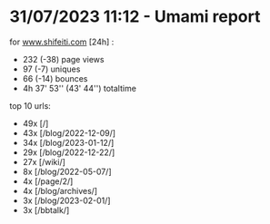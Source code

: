# 31/07/2023 11:12 - Umami report
for www.shifeiti.com [24h] :

 - 232 (-38) page views
 - 97 (-7) uniques
 - 66 (-14) bounces
 - 4h 37' 53'' (43' 44'') totaltime


top 10 urls:
 - 49x [/]
 - 43x [/blog/2022-12-09/]
 - 34x [/blog/2023-01-12/]
 - 29x [/blog/2022-12-22/]
 - 27x [/wiki/]
 - 8x [/blog/2022-05-07/]
 - 4x [/page/2/]
 - 4x [/blog/archives/]
 - 3x [/blog/2023-02-01/]
 - 3x [/bbtalk/]


